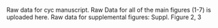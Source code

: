 Raw data for cyc manuscript.
Raw Data for all of the main figures (1-7) is uploaded here. 
Raw data for supplemental figures: Suppl. Figure 2, 3
